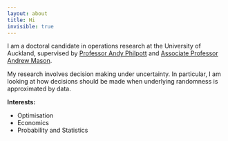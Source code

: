 ```yaml
---
layout: about
title: Hi
invisible: true
---
```


I am a doctoral candidate in operations research at the University of Auckland, supervised by [Professor Andy Philpott](https://profiles.auckland.ac.nz/a-philpott) and [Associate Professor Andrew Mason](https://profiles.auckland.ac.nz/a-mason).

My research involves decision making under uncertainty. In particular, I am looking at how decisions should be made when underlying randomness is approximated by data.

<b>Interests:</b>
<ul>
    <li>Optimisation</li>
    <li>Economics</li>
    <li>Probability and Statistics</li>
</ul>